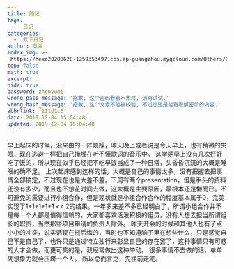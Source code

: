 ```yaml
---
title: 随记
tags:
  -  日记
categories:
  -  云下日记
author: 向海
index_img: >-
 https://hexo20200628-1259353497.cos.ap-guangzhou.myqcloud.com/Others/Fluid/about.png
top: false
math: true
excerpt: .
hide: true
password: zhenyumi
wrong_pass_message: '抱歉, 这个密码看着不太对, 请再试试.'
wrong_hash_message: '抱歉, 这个文章不能被校验, 不过您还是能看看解密后的内容.'
abbrlink: f211d1c6
date: 2019-12-04 15:04:48
updated: 2019-12-04 15:04:48
---
```


早上起床的时候，没来由的一阵烦躁，昨天晚上或者说是今天早上，也有稍微的失眠，现在逃避一样把自己掩埋在听不懂歌词的音乐中。
这学期早上没有几次好好吃了饭的，所以现在似乎已经把不吃早饭当成了一种日常，头昏昏沉沉的大概是睡眠的确不足。
上次起床感到这样的话，大概是自己的事情太多，没有把握去把事情全部搞定，不过现在也是大差不差。下周有两个presentation，但是手头的资料还没有多少，而且也不想花时间去做，这大概是主要原因，最根本还是懒而已。不可避免的需要进行小组合作，但是现状就是小组合作合作的程度基本属于0，完美实现了1+1+1+1+1 << 2的结果。一年多来差不多已经明白了，所谓小组合作并不是每一个人都是值得信赖的，大家都喜欢活泼积极的组员，没有人想去担当所谓组长的职责，当然那些项目申请的负责人除外。
昨天开会的时候和其他人也有了点小小的冲突，说实话现在挺后悔的，当时也不知道脑子里在想些什么，只是感觉自己不是自己了，也许只是通过特立独行来彰显自己的存在罢了，这种事情只有可悲的人才会做，而更可笑的是，我经常做出这种举动。
很多事情不去做的话，单单凭想象力就会压垮一个人。
所以总而言之，先往前走吧。